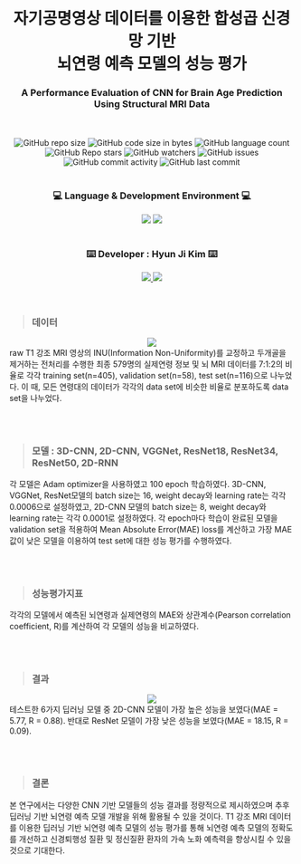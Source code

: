 # <div align=center> 자기공명영상 데이터를 이용한 합성곱 신경망 기반 <br /> 뇌연령 예측 모델의 성능 평가 </div>
### <div align=center> A Performance Evaluation of CNN for Brain Age Prediction Using Structural MRI Data
 </div>

<div align=center>
	<br />
	<br />
	<img alt="GitHub repo size" src="https://img.shields.io/github/repo-size/HJK02130/A-Performance-Evaluation-of-CNN-for-Brain-Age-Prediction-Using-Structural-MRI-Data?style=flat-square">
	<img alt="GitHub code size in bytes" src="https://img.shields.io/github/languages/code-size/HJK02130/A-Performance-Evaluation-of-CNN-for-Brain-Age-Prediction-Using-Structural-MRI-Data?style=flat-square">
	<img alt="GitHub language count" src="https://img.shields.io/github/languages/count/HJK02130/A-Performance-Evaluation-of-CNN-for-Brain-Age-Prediction-Using-Structural-MRI-Data?style=flat-square">
	<br />
	<img alt="GitHub Repo stars" src="https://img.shields.io/github/stars/HJK02130/A-Performance-Evaluation-of-CNN-for-Brain-Age-Prediction-Using-Structural-MRI-Data?style=social">
	<img alt="GitHub watchers" src="https://img.shields.io/github/watchers/HJK02130/A-Performance-Evaluation-of-CNN-for-Brain-Age-Prediction-Using-Structural-MRI-Data?style=social">
	<img alt="GitHub issues" src="https://img.shields.io/github/issues/HJK02130/A-Performance-Evaluation-of-CNN-for-Brain-Age-Prediction-Using-Structural-MRI-Data">
	<br />
	<img alt="GitHub commit activity" src="https://img.shields.io/github/commit-activity/m/HJK02130/A-Performance-Evaluation-of-CNN-for-Brain-Age-Prediction-Using-Structural-MRI-Data?style=flat-square">
	<img alt="GitHub last commit" src="https://img.shields.io/github/last-commit/HJK02130/A-Performance-Evaluation-of-CNN-for-Brain-Age-Prediction-Using-Structural-MRI-Data?style=flat-square">
	</div>
<br />

### <div align=center> :computer: Language & Development Environment :computer: </div>
<div align=center>
	<img src="https://img.shields.io/badge/Python-3766AB?style=flat-square&logo=Python&logoColor=white"/> 
	<img src="https://img.shields.io/badge/GoogleColab-F9AB00?style=flat-square&logo=GoogleColab&logoColor=white"/> </div>

<br />

### <div align=center> :keyboard: Developer : Hyun Ji Kim :keyboard: </div>
<div align=center>
	<a href="mailto:hjk02130@gmail.com"> <img src ="https://img.shields.io/badge/Gmail-EA4335.svg?&style=flat-squar&logo=Gmail&logoColor=white"/> </a> 
	<a href = "https://github.com/HJK02130"> <img src ="https://img.shields.io/badge/Github-181717.svg?&style=flat-squar&logo=Github&logoColor=white"/> </a> </div>
	
<br />
<br />

> ### 데이터

**<div align=center> ![](https://lh3.googleusercontent.com/5XcKpqI6HX87bEzfQkRu3mhLDJ9SE1RYE-DAx2rE4xspQhZhss6jMVXiFzR9lApnThjuhVAElx3IxMvF_iQfRRGmDCd9WnXB-dIR_RQU5QZ1Bg2WVwsfgVhyFIJXgPz8y8l5nXlm) </div>** 
raw T1 강조 MRI 영상의 INU(Information Non-Uniformity)를 교정하고 두개골을 제거하는 전처리를 수행한 최종 579명의 실제연령 정보 및 뇌 MRI 데이터를 7:1:2의 비율로 각각 training set(n=405), validation set(n=58), test set(n=116)으로 나누었다. 이 때, 모든 연령대의 데이터가 각각의 data set에 비슷한 비율로 분포하도록 data set을 나누었다.

<br />
<br />

> ### 모델 : 3D-CNN, 2D-CNN, VGGNet, ResNet18, ResNet34, ResNet50, 2D-RNN

각 모델은 Adam optimizer을 사용하였고 100 epoch 학습하였다. 3D-CNN, VGGNet, ResNet모델의 batch size는 16, weight decay와 learning rate는 각각 0.0006으로 설정하였고, 2D-CNN 모델의 batch size는 8, weight decay와 learning rate는 각각 0.0001로 설정하였다. 각 epoch마다 학습이 완료된 모델을 validation set을 적용하여 Mean Absolute Error(MAE) loss를 계산하고 가장 MAE 값이 낮은 모델을 이용하여 test set에 대한 성능 평가를 수행하였다.

<br />
<br />

> ### 성능평가지표

각각의 모델에서 예측된 뇌연령과 실제연령의 MAE와 상관계수(Pearson correlation coefficient, R)를 계산하여 각 모델의 성능을 비교하였다.

<br />
<br />

> ### 결과

**<div align=center> ![](https://lh5.googleusercontent.com/sTtAcOGKzeEOnNiNxr5YvS955DiRc5Px_UCa4Psi79b2HkJBR49OWdfVFFlC4xxwelr2uO8KA1asbTWLynDlMKgaJ4wWtTE0WjM4nbWvHSONbPyzu6b44sqPUzbwt0cimTEm-lJV) </div>**
 테스트한 6가지 딥러닝 모델 중 2D-CNN 모델이 가장 높은 성능을 보였다(MAE = 5.77, R = 0.88). 반대로 ResNet 모델이 가장 낮은 성능을 보였다(MAE = 18.15, R = 0.09).

<br />
<br />

> ### 결론

본 연구에서는 다양한 CNN 기반 모델들의 성능 결과를 정량적으로 제시하였으며 추후 딥러닝 기반 뇌연령 예측 모델 개발을 위해 활용될 수 있을 것이다. T1 강조 MRI 데이터를 이용한 딥러닝 기반 뇌연령 예측 모델의 성능 평가를 통해 뇌연령 예측 모델의 정확도를 개선하고 신경퇴행성 질환 및 정신질환 환자의 가속 노화 예측력을 향상시킬 수 있을 것으로 기대한다.
